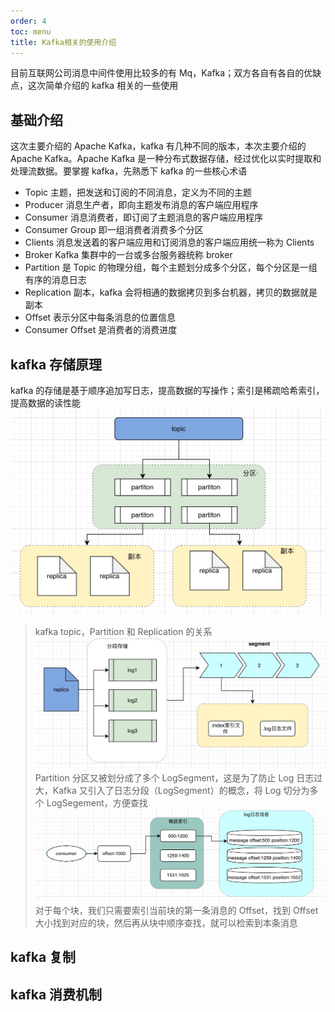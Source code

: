 ```yaml
---
order: 4
toc: menu
title: Kafka相关的使用介绍
---
```


目前互联网公司消息中间件使用比较多的有 Mq，Kafka；双方各自有各自的优缺点，这次简单介绍的 kafka 相关的一些使用

## 基础介绍

这次主要介绍的 Apache Kafka，kafka 有几种不同的版本，本次主要介绍的 Apache Kafka。Apache Kafka 是一种分布式数据存储，经过优化以实时提取和处理流数据。要掌握 kafka，先熟悉下 kafka 的一些核心术语

- Topic 主题，把发送和订阅的不同消息，定义为不同的主题
- Producer 消息生产者，即向主题发布消息的客户端应用程序
- Consumer 消息消费者，即订阅了主题消息的客户端应用程序
- Consumer Group 即一组消费者消费多个分区
- Clients 消息发送着的客户端应用和订阅消息的客户端应用统一称为 Clients
- Broker Kafka 集群中的一台或多台服务器统称 broker
- Partition 是 Topic 的物理分组，每个主题划分成多个分区，每个分区是一组有序的消息日志
- Replication 副本，kafka 会将相通的数据拷贝到多台机器，拷贝的数据就是副本
- Offset 表示分区中每条消息的位置信息
- Consumer Offset 是消费者的消费进度

## kafka 存储原理

kafka 的存储是基于顺序追加写日志，提高数据的写操作；索引是稀疏哈希索引，提高数据的读性能
![](../../public/kafka1.jpeg)

> kafka topic，Partition 和 Replication 的关系
> ![](../../public/kafka2.jpeg)
> Partition 分区又被划分成了多个 LogSegment，这是为了防止 Log 日志过大，Kafka 又引入了日志分段（LogSegment）的概念，将 Log 切分为多个 LogSegement，方便查找
> ![](../../public/kafka3.jpeg)
> 对于每个块，我们只需要索引当前块的第一条消息的 Offset，找到 Offset 大小找到对应的块，然后再从块中顺序查找，就可以检索到本条消息

## kafka 复制

## kafka 消费机制
